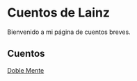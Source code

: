 # Cuentos de Lainz
Bienvenido a mi página de cuentos breves.

## Cuentos
[Doble Mente](/cuentos/doble-mente/)
